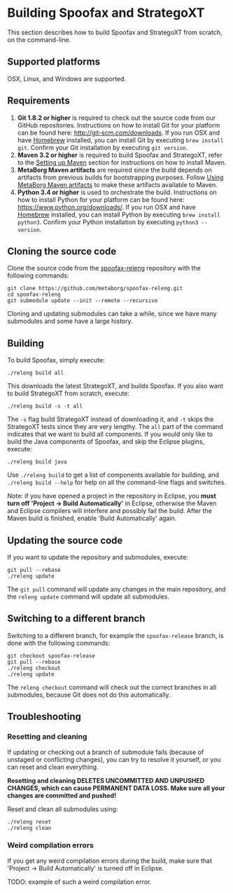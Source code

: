 # Building Spoofax and StrategoXT

This section describes how to build Spoofax and StrategoXT from scratch, on the command-line.

## Supported platforms

OSX, Linux, and Windows are supported.

## Requirements

1. **Git 1.8.2 or higher** is required to check out the source code from our GitHub repositories. Instructions on how to install Git for your platform can be found here: <http://git-scm.com/downloads>. If you run OSX and have [Homebrew](http://brew.sh/) installed, you can install Git by executing `brew install git`. Confirm your Git installation by executing `git version`.
2. **Maven 3.2 or higher** is required to build Spoofax and StrategoXT, refer to the [Setting up Maven](/dev/maven/#setting-up-maven) section for instructions on how to install Maven.
3. **MetaBorg Maven artifacts** are required since the build depends on artifacts from previous builds for bootstrapping purposes. Follow [Using MetaBorg Maven artifacts](/dev/maven/#using-metaborg-maven-artifacts) to make these artifacts available to Maven.
4. **Python 3.4 or higher** is used to orchestrate the build. Instructions on how to install Python for your platform can be found here: <https://www.python.org/downloads/>. If you run OSX and have [Homebrew](http://brew.sh/) installed, you can install Python by executing `brew install python3`. Confirm your Python installation by executing `python3 --version`.

## Cloning the source code

Clone the source code from the [spoofax-releng](https://github.com/metaborg/spoofax-releng) repository with the following commands:

```
git clone https://github.com/metaborg/spoofax-releng.git
cd spoofax-releng
git submodule update --init --remote --recursive
```

Cloning and updating submodules can take a while, since we have many submodules and some have a large history.

## Building

To build Spoofax, simply execute:

```
./releng build all
```

This downloads the latest StrategoXT, and builds Spoofax. If you also want to build StrategoXT from scratch, execute:

```
./releng build -s -t all
```

The `-s` flag build StrategoXT instead of downloading it, and `-t` skips the StrategoXT tests since they are very lengthy.
The `all` part of the command indicates that we want to build all components. If you would only like to build the Java components of Spoofax, and skip the Eclipse plugins, execute:

```
./releng build java
```

Use `./releng build` to get a list of components available for building, and `./releng build --help` for help on all the command-line flags and switches.

Note: if you have opened a project in the repository in Eclipse, you **must turn off 'Project &rarr; Build Automatically'** in Eclipse, otherwise the Maven and Eclipse compilers will interfere and possibly fail the build. After the Maven build is finished, enable 'Build Automatically' again.

## Updating the source code

If you want to update the repository and submodules, execute:

```
git pull --rebase
./releng update
```

The `git pull` command will update any changes in the main repository, and the `releng update` command will update all submodules.

## Switching to a different branch

Switching to a different branch, for example the `spoofax-release` branch, is done with the following commands:

```
git checkout spoofax-release
git pull --rebase
./releng checkout
./releng update
```

The `releng checkout` command will check out the correct branches in all submodules, because Git does not do this automatically.

## Troubleshooting

### Resetting and cleaning

If updating or checking out a branch of submodule fails (because of unstaged or conflicting changes), you can try to resolve it yourself, or you can reset and clean everything.

**Resetting and cleaning DELETES UNCOMMITTED AND UNPUSHED CHANGES, which can cause PERMANENT DATA LOSS. Make sure all your changes are committed and pushed!**

Reset and clean all submodules using:

```
./releng reset
./releng clean
```

### Weird compilation errors

If you get any weird compilation errors during the build, make sure that 'Project &rarr; Build Automatically' is turned off in Eclipse.

TODO: example of such a weird compilation error.
